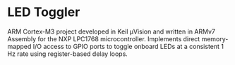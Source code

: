 # LED Toggler
ARM Cortex-M3 project developed in Keil µVision and written in ARMv7 Assembly for the NXP LPC1768 microcontroller. Implements direct memory-mapped I/O access to GPIO ports to toggle onboard LEDs at a consistent 1 Hz rate using register-based delay loops.
